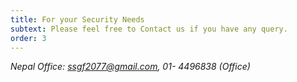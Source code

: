 ```yaml
---
title: For your Security Needs
subtext: Please feel free to Contact us if you have any query.
order: 3
---
```

*Nepal Office: ssgf2077@gmail.com, 01- 4496838 (Office)*